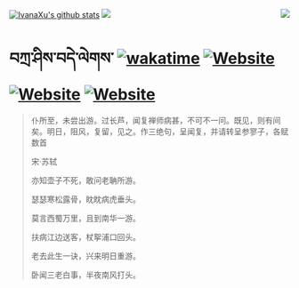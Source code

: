 [![IvanaXu's github stats](https://github-readme-stats.vercel.app/api?username=IvanaXu&theme=codeSTACKr)](https://github.com/anuraghazra/github-readme-stats)
<img align="right" src="https://github-readme-stats.vercel.app/api/top-langs/?username=IvanaXu&langs_count=8&theme=codeSTACKr" />
<img src="https://github-readme-stats.vercel.app/api/wakatime?username=IvanaXu&layout=compact&langs_count=8&theme=codeSTACKr&custom_title=Programming&nbsp;Times&nbsp;(Since&nbsp;Jul.29.2021)" />
# བཀྲ་ཤིས་བདེ་ལེགས་	[![wakatime](https://wakatime.com/badge/user/5043ee4a-e361-4607-9d47-d557f2005d05.svg)](https://wakatime.com/@5043ee4a-e361-4607-9d47-d557f2005d05)	[![Website](https://img.shields.io/website?label=tianchi&up_color=orange&up_message=IvanaXu&url=https%3A%2F%2Fshields.io)](https://tianchi.aliyun.com/home/science/scienceDetail?userId=1095279182618)	[![Website](https://img.shields.io/website?label=yuque&up_color=green&up_message=IvanaXu&url=https%3A%2F%2Fshields.io)](https://www.yuque.com/ivanaxu)	[![Website](https://img.shields.io/website?label=leetcode&up_color=yellow&up_message=IvanaXu&url=https%3A%2F%2Fshields.io)](https://leetcode.cn/u/ivanaxu)
> 仆所至，未尝出游。过长芦，闻复禅师病甚，不可不一问。既见，则有间矣。明日，阻风，复留，见之。作三绝句，呈闻复，并请转呈参寥子，各赋数首
>
> 宋·苏轼
>
> 亦知壶子不死，敢问老聃所游。
> 
> 瑟瑟寒松露骨，眈眈病虎垂头。
> 
> 莫言西蜀万里，且到南华一游。
> 
> 扶病江边送客，杖挐浦口回头。
> 
> 老去此生一诀，兴来明日重游。
> 
> 卧闻三老白事，半夜南风打头。
